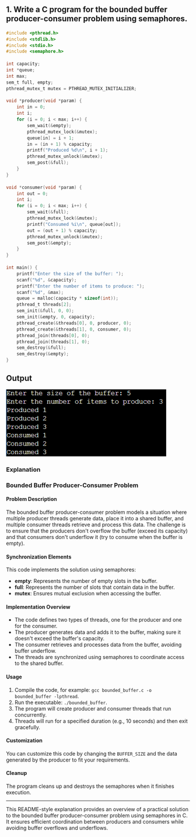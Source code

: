 ## 1. Write a C program for the bounded buffer producer-consumer problem using semaphores.

```c
#include <pthread.h>
#include <stdlib.h>
#include <stdio.h>
#include <semaphore.h>

int capacity;
int *queue;
int max;
sem_t full, empty;
pthread_mutex_t mutex = PTHREAD_MUTEX_INITIALIZER;

void *producer(void *param) {
    int in = 0;
    int i;
    for (i = 0; i < max; i++) {
        sem_wait(&empty);
        pthread_mutex_lock(&mutex);
        queue[in] = i + 1;
        in = (in + 1) % capacity;
        printf("Produced %d\n", i + 1);
        pthread_mutex_unlock(&mutex);
        sem_post(&full);
    }
}

void *consumer(void *param) {
    int out = 0;
    int i;
    for (i = 0; i < max; i++) {
        sem_wait(&full);
        pthread_mutex_lock(&mutex);
        printf("Consumed %i\n", queue[out]);
        out = (out + 1) % capacity;
        pthread_mutex_unlock(&mutex);
        sem_post(&empty);
    }
}

int main() {
    printf("Enter the size of the buffer: ");
    scanf("%d", &capacity);
    printf("Enter the number of items to produce: ");
    scanf("%d", &max);
    queue = malloc(capacity * sizeof(int));
    pthread_t threads[2];
    sem_init(&full, 0, 0);
    sem_init(&empty, 0, capacity);
    pthread_create(&threads[0], 0, producer, 0);
    pthread_create(&threads[1], 0, consumer, 0);
    pthread_join(threads[0], 0);
    pthread_join(threads[1], 0);
    sem_destroy(&full);
    sem_destroy(&empty);
}

```
## Output
![Alt text](image-3.png)

### Explanation 

### Bounded Buffer Producer-Consumer Problem

#### Problem Description
The bounded buffer producer-consumer problem models a situation where multiple producer threads generate data, place it into a shared buffer, and multiple consumer threads retrieve and process this data. The challenge is to ensure that the producers don't overflow the buffer (exceed its capacity) and that consumers don't underflow it (try to consume when the buffer is empty).

#### Synchronization Elements
This code implements the solution using semaphores:

- **empty**: Represents the number of empty slots in the buffer.
- **full**: Represents the number of slots that contain data in the buffer.
- **mutex**: Ensures mutual exclusion when accessing the buffer.

#### Implementation Overview
- The code defines two types of threads, one for the producer and one for the consumer.
- The producer generates data and adds it to the buffer, making sure it doesn't exceed the buffer's capacity.
- The consumer retrieves and processes data from the buffer, avoiding buffer underflow.
- The threads are synchronized using semaphores to coordinate access to the shared buffer.

#### Usage
1. Compile the code, for example: `gcc bounded_buffer.c -o bounded_buffer -lpthread`.
2. Run the executable: `./bounded_buffer`.
3. The program will create producer and consumer threads that run concurrently.
4. Threads will run for a specified duration (e.g., 10 seconds) and then exit gracefully.

#### Customization
You can customize this code by changing the `BUFFER_SIZE` and the data generated by the producer to fit your requirements.

#### Cleanup
The program cleans up and destroys the semaphores when it finishes execution.

---

This README-style explanation provides an overview of a practical solution to the bounded buffer producer-consumer problem using semaphores in C. It ensures efficient coordination between producers and consumers while avoiding buffer overflows and underflows.
